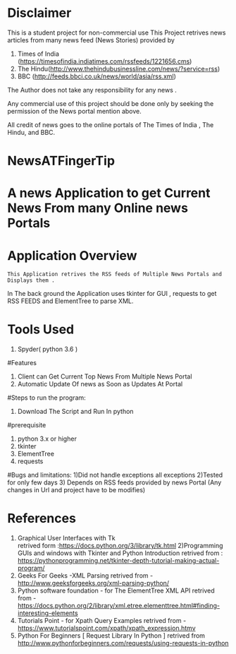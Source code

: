 # Disclaimer
This is a student project for non-commercial use
This Project retrives news articles from  many news feed (News Stories) provided by 
1) Times of India (https://timesofindia.indiatimes.com/rssfeeds/1221656.cms)
2) The Hindu(http://www.thehindubusinessline.com/news/?service=rss)
3) BBC (http://feeds.bbci.co.uk/news/world/asia/rss.xml)

The Author does not take any responsibility for any news .

Any commercial use of this project should be done only by seeking the permission of the
News portal mention above.

All credit of news goes to the  online portals of The Times of India , The Hindu,
and BBC. 

# NewsATFingerTip

# A news Application to get Current News From many Online news Portals

# Application Overview
	This Application retrives the RSS feeds of Multiple News Portals and Displays them .
In The back ground  the Application uses tkinter for GUI , requests to get RSS FEEDS and ElementTree to 
parse XML.

# Tools Used
1) Spyder( python 3.6 )

#Features
1) Client can Get Current Top News From Multiple News Portal 
2) Automatic Update Of news as Soon as Updates At Portal

#Steps to run the program:
1) Download The Script and Run In python

#prerequisite
1) python 3.x or higher
2) tkinter 
3) ElementTree 
4) requests 

#Bugs and limitations:
1)Did not handle exceptions all exceptions
2)Tested for only few days
3) Depends on RSS feeds provided by news Portal (Any changes in Url and project have to be modifies)

# References
1) Graphical User Interfaces with Tk  
   retrived form :https://docs.python.org/3/library/tk.html
2)Programming GUIs and windows with Tkinter and Python Introduction
  retrived from : https://pythonprogramming.net/tkinter-depth-tutorial-making-actual-program/
3) Geeks For Geeks  -XML Parsing
   retrived from - http://www.geeksforgeeks.org/xml-parsing-python/
5) Python software foundation - for The ElementTree XML API
   retrived from - https://docs.python.org/2/library/xml.etree.elementtree.html#finding-interesting-elements
5) Tutorials Point - for Xpath Query Examples 
   retrived from - https://www.tutorialspoint.com/xpath/xpath_expression.htmv
6) Python For Beginners [ Request Library In Python ]
   retrived from http://www.pythonforbeginners.com/requests/using-requests-in-python
